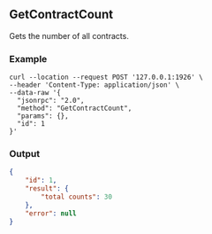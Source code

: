 ## GetContractCount

Gets the number of all contracts.

### Example
```shell
curl --location --request POST '127.0.0.1:1926' \
--header 'Content-Type: application/json' \
--data-raw '{
  "jsonrpc": "2.0",
  "method": "GetContractCount",
  "params": {},
  "id": 1
}'
```

### Output

```json
{
    "id": 1,
    "result": {
        "total counts": 30
    },
    "error": null
}
```
